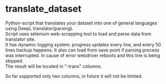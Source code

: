# translate_dataset
Python-script that translates your dataset into one of general languages using DeepL translator(parsing). <br />
Script uses selenium web-scrapping tool to load and parse data from translator site. <br />
It has dynamic logging system: progress updates every line, and every 50 lines backup happens. It also can load from save point if parsing process was interrupted. In cause of error webdriver reboots and this line is being skipped. <br />
The result will be located in "-trans" columns. <br />

So far supported only two columns, in future it will not be limited.
